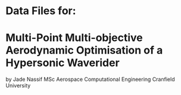 # Data Files for: 
# Multi-Point Multi-objective Aerodynamic Optimisation of a Hypersonic Waverider

by Jade Nassif
MSc Aerospace Computational Engineering
Cranfield University
